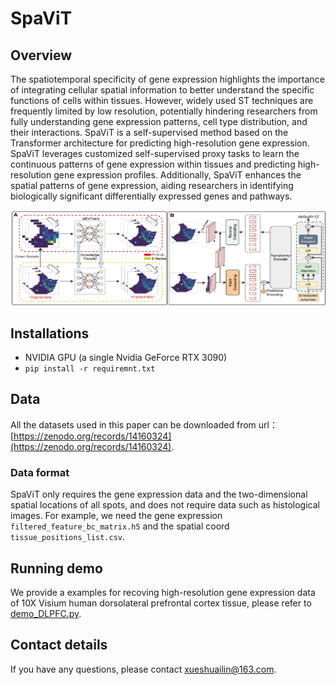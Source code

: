 # SpaViT
## Overview
The spatiotemporal specificity of gene expression highlights the importance of integrating cellular spatial information to better understand the specific functions of cells within tissues. However, widely used ST techniques are frequently limited by low resolution, potentially hindering researchers from fully understanding gene expression patterns, cell type distribution, and their interactions. SpaViT is a self-supervised method based on the Transformer architecture for predicting high-resolution gene expression. SpaViT leverages customized self-supervised proxy tasks to learn the continuous patterns of gene expression within tissues and predicting high-resolution gene expression profiles. Additionally, SpaViT enhances the spatial patterns of gene expression, aiding researchers in identifying biologically significant differentially expressed genes and pathways.

![Overview.png](Overview.png)

## Installations
- NVIDIA GPU (a single Nvidia GeForce RTX 3090)
- `pip install -r requiremnt.txt`

## Data
All the datasets used in this paper can be downloaded from url：[https://zenodo.org/records/14160324](https://zenodo.org/records/14160324).
### Data format
SpaViT only requires the gene expression data and the two-dimensional spatial locations of all spots, and does not require data such as histological images.
For example, we need the gene expression `filtered_feature_bc_matrix.h5` and the spatial coord `tissue_positions_list.csv`.

## Running demo
We provide a examples for recoving high-resolution gene expression data of 10X Visium human dorsolateral prefrontal cortex tissue, please refer to [demo_DLPFC.py](demo_DLPFC.py).

## Contact details
If you have any questions, please contact xueshuailin@163.com.
